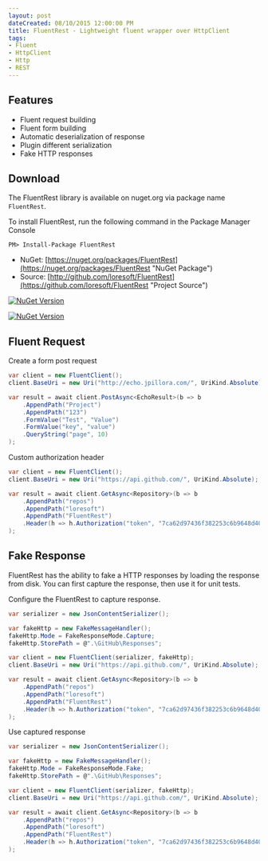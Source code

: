 ```yaml
---
layout: post
dateCreated: 08/10/2015 12:00:00 PM
title: FluentRest - Lightweight fluent wrapper over HttpClient
tags:
- Fluent
- HttpClient
- Http
- REST
---
```

## Features

* Fluent request building
* Fluent form building
* Automatic deserialization of response
* Plugin different serialization 
* Fake HTTP responses

## Download

The FluentRest library is available on nuget.org via package name `FluentRest`.

To install FluentRest, run the following command in the Package Manager Console

    PM> Install-Package FluentRest
    
* NuGet: [https://nuget.org/packages/FluentRest](https://nuget.org/packages/FluentRest "NuGet Package")
* Source: [http://github.com/loresoft/FluentRest](https://github.com/loresoft/FluentRest "Project Source")

[![NuGet Version](https://img.shields.io/nuget/v/FluentRest.svg?style=flat-square)](https://www.nuget.org/packages/FluentRest/)

[![NuGet Version](https://img.shields.io/nuget/dt/FluentRest.svg?style=flat-square)](https://www.nuget.org/packages/FluentRest/)

## Fluent Request

Create a form post request

```csharp
var client = new FluentClient();
client.BaseUri = new Uri("http://echo.jpillora.com/", UriKind.Absolute);

var result = await client.PostAsync<EchoResult>(b => b
    .AppendPath("Project")
    .AppendPath("123")
    .FormValue("Test", "Value")
    .FormValue("key", "value")
    .QueryString("page", 10)
);
```

Custom authorization header

```csharp
var client = new FluentClient();
client.BaseUri = new Uri("https://api.github.com/", UriKind.Absolute);

var result = await client.GetAsync<Repository>(b => b
    .AppendPath("repos")
    .AppendPath("loresoft")
    .AppendPath("FluentRest")
    .Header(h => h.Authorization("token", "7ca62d97436f382253c6b9648d40b4b59630b778"))
);
```

## Fake Response

FluentRest has the ability to fake a HTTP responses by loading the response from disk.  You can first capture the response, then use it for unit tests.

Configure the FluentRest to capture response.

```csharp
var serializer = new JsonContentSerializer();

var fakeHttp = new FakeMessageHandler();
fakeHttp.Mode = FakeResponseMode.Capture;
fakeHttp.StorePath = @".\GitHub\Responses";

var client = new FluentClient(serializer, fakeHttp);
client.BaseUri = new Uri("https://api.github.com/", UriKind.Absolute);

var result = await client.GetAsync<Repository>(b => b
    .AppendPath("repos")
    .AppendPath("loresoft")
    .AppendPath("FluentRest")
    .Header(h => h.Authorization("token", "7ca62d97436f382253c6b9648d40b4b59630b778"))
);
```

Use captured response

```csharp
var serializer = new JsonContentSerializer();

var fakeHttp = new FakeMessageHandler();
fakeHttp.Mode = FakeResponseMode.Fake;
fakeHttp.StorePath = @".\GitHub\Responses";

var client = new FluentClient(serializer, fakeHttp);
client.BaseUri = new Uri("https://api.github.com/", UriKind.Absolute);

var result = await client.GetAsync<Repository>(b => b
    .AppendPath("repos")
    .AppendPath("loresoft")
    .AppendPath("FluentRest")
    .Header(h => h.Authorization("token", "7ca62d97436f382253c6b9648d40b4b59630b778"))
);
```